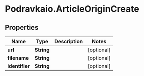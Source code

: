 # Podravkaio.ArticleOriginCreate

## Properties
Name | Type | Description | Notes
------------ | ------------- | ------------- | -------------
**url** | **String** |  | [optional] 
**filename** | **String** |  | [optional] 
**identifier** | **String** |  | [optional] 


